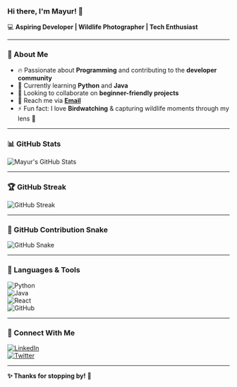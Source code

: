 ### Hi there, I'm Mayur! 👋  

💻 **Aspiring Developer | Wildlife Photographer | Tech Enthusiast**  

---

### 🚀 About Me  
- 🔥 Passionate about **Programming** and contributing to the **developer community**  
- 🌱 Currently learning **Python** and **Java**  
- 🤝 Looking to collaborate on **beginner-friendly projects**  
- 📧 Reach me via **[Email](mailto:settymayurk@gmail.com)**  
- ⚡ Fun fact: I love **Birdwatching** & capturing wildlife moments through my lens 📸  

---

### 📊 GitHub Stats  

![Mayur's GitHub Stats](https://github-readme-stats.vercel.app/api?username=mayur-driod&show_icons=true&theme=tokyonight)  

---

### 🏆 GitHub Streak  

![GitHub Streak](https://streak-stats.demolab.com/?user=mayur-driod&theme=tokyonight&hide_border=true)  

---

### 🐍 GitHub Contribution Snake  

![GitHub Snake](https://raw.githubusercontent.com/mayur-driod/output/snake.svg)


---

### 📌 Languages & Tools  

![Python](https://img.shields.io/badge/Python-3776AB?style=for-the-badge&logo=python&logoColor=white)  
![Java](https://img.shields.io/badge/Java-ED8B00?style=for-the-badge&logo=java&logoColor=white)  
![React](https://img.shields.io/badge/React-61DAFB?style=for-the-badge&logo=react&logoColor=black)  
![GitHub](https://img.shields.io/badge/GitHub-181717?style=for-the-badge&logo=github&logoColor=white)  

---

### 🚀 Connect With Me  

[![LinkedIn](https://img.shields.io/badge/LinkedIn-0077B5?style=for-the-badge&logo=linkedin&logoColor=white)](https://www.linkedin.com/in/YOUR-LINKEDIN)  
[![Twitter](https://img.shields.io/badge/Twitter-1DA1F2?style=for-the-badge&logo=twitter&logoColor=white)](https://twitter.com/YOUR-TWITTER)  

---

**✨ Thanks for stopping by!** 🚀  
